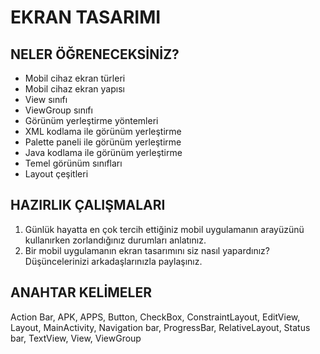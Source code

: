# EKRAN TASARIMI

## NELER ÖĞRENECEKSİNİZ?
- Mobil cihaz ekran türleri
- Mobil cihaz ekran yapısı
- View sınıfı
- ViewGroup sınıfı
- Görünüm yerleştirme yöntemleri
- XML kodlama ile görünüm yerleştirme
- Palette paneli ile görünüm yerleştirme
- Java kodlama ile görünüm yerleştirme
- Temel görünüm sınıfları
- Layout çeşitleri

## HAZIRLIK ÇALIŞMALARI
1. Günlük hayatta en çok tercih ettiğiniz mobil uygulamanın arayüzünü kullanırken zorlandığınız
durumları anlatınız.
2. Bir mobil uygulamanın ekran tasarımını siz nasıl yapardınız? Düşüncelerinizi arkadaşlarınızla
paylaşınız.

## ANAHTAR KELİMELER
Action Bar, APK, APPS, Button, CheckBox, ConstraintLayout, EditView, Layout, MainActivity, Navigation bar, ProgressBar, RelativeLayout, Status bar, TextView, View, ViewGroup